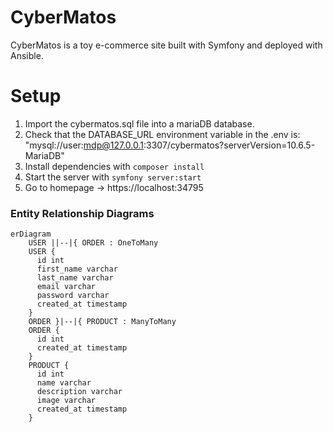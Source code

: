 # CyberMatos

CyberMatos is a toy e-commerce site built with Symfony and deployed with Ansible.

# Setup

1. Import the cybermatos.sql file into a mariaDB database.
2. Check that the DATABASE_URL environment variable in the .env is: "mysql://user:mdp@127.0.0.1:3307/cybermatos?serverVersion=10.6.5-MariaDB"
3. Install dependencies with `composer install`
4. Start the server with `symfony server:start`
5. Go to homepage -> https://localhost:34795

### Entity Relationship Diagrams

```mermaid
erDiagram
    USER ||--|{ ORDER : OneToMany
    USER {
      id int
      first_name varchar
      last_name varchar
      email varchar
      password varchar
      created_at timestamp
    }
    ORDER }|--|{ PRODUCT : ManyToMany
    ORDER {
      id int
      created_at timestamp
    }
    PRODUCT {
      id int
      name varchar
      description varchar
      image varchar
      created_at timestamp
    }
```
